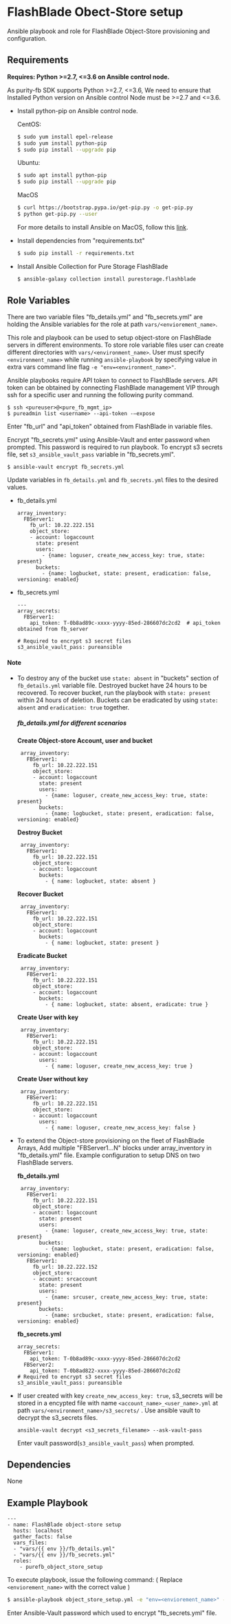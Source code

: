 FlashBlade Obect-Store setup
=========

Ansible playbook and role for FlashBlade Object-Store provisioning and configuration.


Requirements
------------

**Requires: Python >=2.7, <=3.6 on Ansible control node.**

As purity-fb SDK supports Python >=2.7, <=3.6, We need to ensure that Installed Python version on Ansible control Node must be >=2.7 and <=3.6.

* Install python-pip on Ansible control node.

  CentOS:
    ```bash
    $ sudo yum install epel-release
    $ sudo yum install python-pip
    $ sudo pip install --upgrade pip
    ```
  Ubuntu:
    ```bash
    $ sudo apt install python-pip
    $ sudo pip install --upgrade pip
    ```
  MacOS
    ```bash
    $ curl https://bootstrap.pypa.io/get-pip.py -o get-pip.py
    $ python get-pip.py --user
    ```
  For more details to install Ansible on MacOS, follow this [link](https://docs.ansible.com/ansible/latest/installation_guide/intro_installation.html#installing-ansible-with-pip).
  
* Install dependencies from "requirements.txt"
    ```bash
    $ sudo pip install -r requirements.txt 
    ```
* Install Ansible Collection for Pure Storage FlashBlade
    ```bash
    $ ansible-galaxy collection install purestorage.flashblade
    ```

Role Variables
--------------

There are two variable files "fb_details.yml" and "fb_secrets.yml" are holding the Ansible variables for the role at path `vars/<enviorement_name>`. 

This role and playbook can be used to setup object-store on FlashBlade servers in different environments. To store role variable files user can create different directories with `vars/<environment_name>`. User must specify `<environment_name>` while running `ansible-playbook` by specifying value in extra vars command line flag `-e "env=<environment_name>"`.

Ansible playbooks require API token to connect to FlashBlade servers. API token can be obtained by connecting FlashBlade management VIP through ssh for a specific user and running the following purity command.
   ```
   $ ssh <pureuser>@<pure_fb_mgmt_ip>
   $ pureadmin list <username> --api-token -–expose
   ```
Enter "fb_url" and "api_token" obtained from FlashBlade in variable files.

Encrypt "fb_secrets.yml" using Ansible-Vault and enter password when prompted. This password is required to run playbook. To encrypt s3 secrets file, set `s3_ansible_vault_pass` variable in "fb_secrets.yml".   
```
$ ansible-vault encrypt fb_secrets.yml
```

Update variables in `fb_details.yml` and `fb_secrets.yml` files to the desired values.

* fb_details.yml
    ```
    array_inventory:               
      FBServer1:
        fb_url: 10.22.222.151                   
        object_store:
        - account: logaccount
          state: present
          users: 
            - {name: loguser, create_new_access_key: true, state: present}
          buckets: 
            - {name: logbucket, state: present, eradication: false, versioning: enabled}                  
    ```

* fb_secrets.yml
    ```
    ---
    array_secrets:               
      FBServer1:
        api_token: T-0b8ad89c-xxxx-yyyy-85ed-286607dc2cd2  # api_token obtained from fb_server

    # Required to encrypt s3 secret files 
    s3_ansible_vault_pass: pureansible
    ```

#### Note
 * To destroy any of the bucket use `state: absent` in "buckets" section of `fb_details.yml` variable file. Destroyed bucket have 24 hours to be recovered. To recover bucket, run the playbook with `state: present` within 24 hours of deletion. Buckets can be eradicated by using `state: absent` and `eradication: true` together.

   ##### fb_details.yml for different scenarios  
   
   **Create Object-store Account, user and bucket**
   ```
    array_inventory:               
      FBServer1:
        fb_url: 10.22.222.151                 
        object_store:
        - account: logaccount
          state: present
          users: 
            - {name: loguser, create_new_access_key: true, state: present}
          buckets: 
            - {name: logbucket, state: present, eradication: false, versioning: enabled}                          
   ```
   
   **Destroy Bucket**
   ```
    array_inventory:               
      FBServer1:
        fb_url: 10.22.222.151                 
        object_store:
        - account: logaccount
          buckets: 
            - { name: logbucket, state: absent }                          
   ```
   **Recover Bucket**
   ```
    array_inventory:               
      FBServer1:
        fb_url: 10.22.222.151                 
        object_store:
        - account: logaccount
          buckets: 
            - { name: logbucket, state: present }             
   ```
   **Eradicate Bucket**
   ```
    array_inventory:               
      FBServer1:
        fb_url: 10.22.222.151                 
        object_store:
        - account: logaccount
          buckets: 
            - { name: logbucket, state: absent, eradicate: true }            
   ``` 
   **Create User with key**
   ```
    array_inventory:               
      FBServer1:
        fb_url: 10.22.222.151                 
        object_store:
        - account: logaccount
          users: 
            - { name: loguser, create_new_access_key: true }        
   ```
   **Create User without key**
   ```
    array_inventory:               
      FBServer1:
        fb_url: 10.22.222.151                 
        object_store:
        - account: logaccount
          users: 
            - { name: loguser, create_new_access_key: false }     
   ```
 * To extend the Object-store provisioning on the fleet of FlashBlade Arrays, Add multiple "FBServer1...N" blocks under array_inventory in "fb_details.yml" file.
 Example configuration to setup DNS on two FlashBlade servers.
   
   **fb_details.yml**
   ```
    array_inventory:               
      FBServer1:
        fb_url: 10.22.222.151                   
        object_store:
        - account: logaccount
          state: present
          users: 
            - {name: loguser, create_new_access_key: true, state: present}
          buckets: 
            - {name: logbucket, state: present, eradication: false, versioning: enabled}
      FBServer1:
        fb_url: 10.22.222.152                  
        object_store:
        - account: srcaccount
          state: present
          users: 
            - {name: srcuser, create_new_access_key: true, state: present}
          buckets: 
            - {name: srcbucket, state: present, eradication: false, versioning: enabled}  
    ```
    **fb_secrets.yml**
    ```
    array_secrets:               
      FBServer1:
        api_token: T-0b8ad89c-xxxx-yyyy-85ed-286607dc2cd2
      FBServer2:
        api_token: T-0b8ad822-xxxx-yyyy-85ed-286607dc2cd2
    # Required to encrypt s3 secret files 
    s3_ansible_vault_pass: pureansible
    ```
* If user created with key `create_new_access_key: true`, s3_secrets will be stored in a encypted file with name `<account_name>_<user_name>.yml` at path `vars/<environment_name>/s3_secrets/`  . Use ansible vault to decrypt the s3_secrets files.
   ```
   ansible-vault decrypt <s3_secrets_filename> --ask-vault-pass
   ```
   Enter vault password(`s3_ansible_vault_pass`) when prompted.

Dependencies
------------

None

Example Playbook
----------------
    ---
    - name: FlashBlade object-store setup
      hosts: localhost
      gather_facts: false
      vars_files:
      - "vars/{{ env }}/fb_details.yml"
      - "vars/{{ env }}/fb_secrets.yml"
      roles:
        - purefb_object_store_setup

To execute playbook, issue the following command:
( Replace `<enviorement_name>` with the correct value )
   ```bash
   $ ansible-playbook object_store_setup.yml -e "env=<enviorement_name>" --ask-vault-pass
   ```
Enter Ansible-Vault password which used to encrypt "fb_secrets.yml" file.
